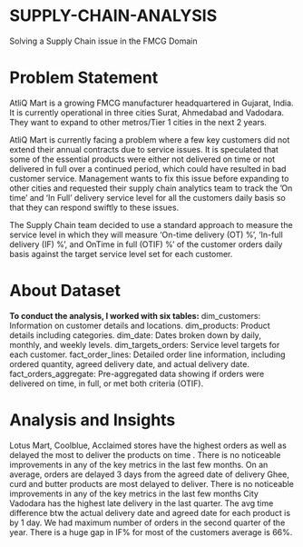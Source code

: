 # SUPPLY-CHAIN-ANALYSIS
Solving a Supply Chain issue in the FMCG Domain
# Problem Statement
AtliQ Mart is a growing FMCG manufacturer headquartered in Gujarat, India. It is currently operational in three cities Surat, Ahmedabad and Vadodara. They want to expand to other metros/Tier 1 cities in the next 2 years.

AtliQ Mart is currently facing a problem where a few key customers did not extend their annual contracts due to service issues. It is speculated that some of the essential products were either not delivered on time or not delivered in full over a continued period, which could have resulted in bad customer service. Management wants to fix this issue before expanding to other cities and requested their supply chain analytics team to track the ’On time’ and ‘In Full’ delivery service level for all the customers daily basis so that they can respond swiftly to these issues.

The Supply Chain team decided to use a standard approach to measure the service level in which they will measure ‘On-time delivery (OT) %’, ‘In-full delivery (IF) %’, and OnTime in full (OTIF) %’ of the customer orders daily basis against the target service level set for each customer.

# About Dataset
**To conduct the analysis, I worked with six tables:**
dim_customers: Information on customer details and locations.
dim_products: Product details including categories.
dim_date: Dates broken down by daily, monthly, and weekly levels.
dim_targets_orders: Service level targets for each customer.
fact_order_lines: Detailed order line information, including ordered quantity, agreed delivery date, and actual delivery date.
fact_orders_aggregate: Pre-aggregated data showing if orders were delivered on time, in full, or met both criteria (OTIF).

# Analysis and Insights
Lotus Mart, Coolblue, Acclaimed stores have the highest orders as well as delayed the most to deliver the products on time .
There is no noticeable improvements in any of the key metrics in the last few months.
On an average, orders are delayed 3 days from the agreed date of delivery
Ghee, curd and butter products are most delayed to deliver.
There is no noticeable improvements in any of the key metrics in the last few months
City Vadodara has the highest late delivery in the last quarter.
The avg time difference btw the actual delivery date and agreed date for each product is by 1 day.
We had maximum number of orders in the second quarter of the year.
There is a huge gap in IF% for most of the customers average is 66%.


